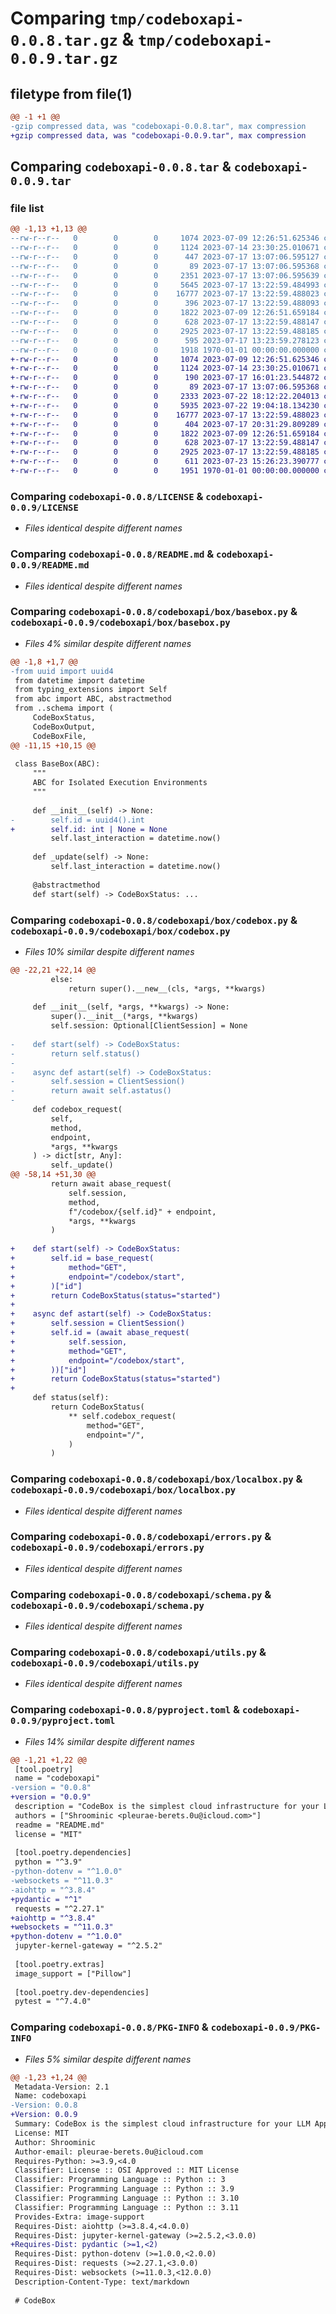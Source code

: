 # Comparing `tmp/codeboxapi-0.0.8.tar.gz` & `tmp/codeboxapi-0.0.9.tar.gz`

## filetype from file(1)

```diff
@@ -1 +1 @@
-gzip compressed data, was "codeboxapi-0.0.8.tar", max compression
+gzip compressed data, was "codeboxapi-0.0.9.tar", max compression
```

## Comparing `codeboxapi-0.0.8.tar` & `codeboxapi-0.0.9.tar`

### file list

```diff
@@ -1,13 +1,13 @@
--rw-r--r--   0        0        0     1074 2023-07-09 12:26:51.625346 codeboxapi-0.0.8/LICENSE
--rw-r--r--   0        0        0     1124 2023-07-14 23:30:25.010671 codeboxapi-0.0.8/README.md
--rw-r--r--   0        0        0      447 2023-07-17 13:07:06.595127 codeboxapi-0.0.8/codeboxapi/__init__.py
--rw-r--r--   0        0        0       89 2023-07-17 13:07:06.595368 codeboxapi-0.0.8/codeboxapi/box/__init__.py
--rw-r--r--   0        0        0     2351 2023-07-17 13:07:06.595639 codeboxapi-0.0.8/codeboxapi/box/basebox.py
--rw-r--r--   0        0        0     5645 2023-07-17 13:22:59.484993 codeboxapi-0.0.8/codeboxapi/box/codebox.py
--rw-r--r--   0        0        0    16777 2023-07-17 13:22:59.488023 codeboxapi-0.0.8/codeboxapi/box/localbox.py
--rw-r--r--   0        0        0      396 2023-07-17 13:22:59.488093 codeboxapi-0.0.8/codeboxapi/config.py
--rw-r--r--   0        0        0     1822 2023-07-09 12:26:51.659184 codeboxapi-0.0.8/codeboxapi/errors.py
--rw-r--r--   0        0        0      628 2023-07-17 13:22:59.488147 codeboxapi-0.0.8/codeboxapi/schema.py
--rw-r--r--   0        0        0     2925 2023-07-17 13:22:59.488185 codeboxapi-0.0.8/codeboxapi/utils.py
--rw-r--r--   0        0        0      595 2023-07-17 13:23:59.278123 codeboxapi-0.0.8/pyproject.toml
--rw-r--r--   0        0        0     1918 1970-01-01 00:00:00.000000 codeboxapi-0.0.8/PKG-INFO
+-rw-r--r--   0        0        0     1074 2023-07-09 12:26:51.625346 codeboxapi-0.0.9/LICENSE
+-rw-r--r--   0        0        0     1124 2023-07-14 23:30:25.010671 codeboxapi-0.0.9/README.md
+-rw-r--r--   0        0        0      190 2023-07-17 16:01:23.544872 codeboxapi-0.0.9/codeboxapi/__init__.py
+-rw-r--r--   0        0        0       89 2023-07-17 13:07:06.595368 codeboxapi-0.0.9/codeboxapi/box/__init__.py
+-rw-r--r--   0        0        0     2333 2023-07-22 18:12:22.204013 codeboxapi-0.0.9/codeboxapi/box/basebox.py
+-rw-r--r--   0        0        0     5935 2023-07-22 19:04:18.134230 codeboxapi-0.0.9/codeboxapi/box/codebox.py
+-rw-r--r--   0        0        0    16777 2023-07-17 13:22:59.488023 codeboxapi-0.0.9/codeboxapi/box/localbox.py
+-rw-r--r--   0        0        0      404 2023-07-17 20:31:29.809289 codeboxapi-0.0.9/codeboxapi/config.py
+-rw-r--r--   0        0        0     1822 2023-07-09 12:26:51.659184 codeboxapi-0.0.9/codeboxapi/errors.py
+-rw-r--r--   0        0        0      628 2023-07-17 13:22:59.488147 codeboxapi-0.0.9/codeboxapi/schema.py
+-rw-r--r--   0        0        0     2925 2023-07-17 13:22:59.488185 codeboxapi-0.0.9/codeboxapi/utils.py
+-rw-r--r--   0        0        0      611 2023-07-23 15:26:23.390777 codeboxapi-0.0.9/pyproject.toml
+-rw-r--r--   0        0        0     1951 1970-01-01 00:00:00.000000 codeboxapi-0.0.9/PKG-INFO
```

### Comparing `codeboxapi-0.0.8/LICENSE` & `codeboxapi-0.0.9/LICENSE`

 * *Files identical despite different names*

### Comparing `codeboxapi-0.0.8/README.md` & `codeboxapi-0.0.9/README.md`

 * *Files identical despite different names*

### Comparing `codeboxapi-0.0.8/codeboxapi/box/basebox.py` & `codeboxapi-0.0.9/codeboxapi/box/basebox.py`

 * *Files 4% similar despite different names*

```diff
@@ -1,8 +1,7 @@
-from uuid import uuid4
 from datetime import datetime
 from typing_extensions import Self
 from abc import ABC, abstractmethod
 from ..schema import (
     CodeBoxStatus, 
     CodeBoxOutput,
     CodeBoxFile,
@@ -11,15 +10,15 @@
 
 class BaseBox(ABC):
     """ 
     ABC for Isolated Execution Environments
     """
     
     def __init__(self) -> None:
-        self.id = uuid4().int
+        self.id: int | None = None
         self.last_interaction = datetime.now()
 
     def _update(self) -> None:
         self.last_interaction = datetime.now()
     
     @abstractmethod
     def start(self) -> CodeBoxStatus: ...
```

### Comparing `codeboxapi-0.0.8/codeboxapi/box/codebox.py` & `codeboxapi-0.0.9/codeboxapi/box/codebox.py`

 * *Files 10% similar despite different names*

```diff
@@ -22,21 +22,14 @@
         else:
             return super().__new__(cls, *args, **kwargs)
     
     def __init__(self, *args, **kwargs) -> None:
         super().__init__(*args, **kwargs)
         self.session: Optional[ClientSession] = None
     
-    def start(self) -> CodeBoxStatus:
-        return self.status()
-    
-    async def astart(self) -> CodeBoxStatus:
-        self.session = ClientSession()
-        return await self.astatus()
-    
     def codebox_request(
         self, 
         method, 
         endpoint, 
         *args, **kwargs
     ) -> dict[str, Any]:
         self._update()
@@ -58,14 +51,30 @@
         return await abase_request(
             self.session,
             method,
             f"/codebox/{self.id}" + endpoint,
             *args, **kwargs
         )
     
+    def start(self) -> CodeBoxStatus:
+        self.id = base_request(
+            method="GET",
+            endpoint="/codebox/start",
+        )["id"]
+        return CodeBoxStatus(status="started")
+    
+    async def astart(self) -> CodeBoxStatus:
+        self.session = ClientSession()
+        self.id = (await abase_request(
+            self.session,
+            method="GET",
+            endpoint="/codebox/start",
+        ))["id"]
+        return CodeBoxStatus(status="started")
+    
     def status(self):
         return CodeBoxStatus(
             ** self.codebox_request(
                 method="GET",
                 endpoint="/",
             )
         )
```

### Comparing `codeboxapi-0.0.8/codeboxapi/box/localbox.py` & `codeboxapi-0.0.9/codeboxapi/box/localbox.py`

 * *Files identical despite different names*

### Comparing `codeboxapi-0.0.8/codeboxapi/errors.py` & `codeboxapi-0.0.9/codeboxapi/errors.py`

 * *Files identical despite different names*

### Comparing `codeboxapi-0.0.8/codeboxapi/schema.py` & `codeboxapi-0.0.9/codeboxapi/schema.py`

 * *Files identical despite different names*

### Comparing `codeboxapi-0.0.8/codeboxapi/utils.py` & `codeboxapi-0.0.9/codeboxapi/utils.py`

 * *Files identical despite different names*

### Comparing `codeboxapi-0.0.8/pyproject.toml` & `codeboxapi-0.0.9/pyproject.toml`

 * *Files 14% similar despite different names*

```diff
@@ -1,21 +1,22 @@
 [tool.poetry]
 name = "codeboxapi"
-version = "0.0.8"
+version = "0.0.9"
 description = "CodeBox is the simplest cloud infrastructure for your LLM Apps and Services."
 authors = ["Shroominic <pleurae-berets.0u@icloud.com>"]
 readme = "README.md"
 license = "MIT"
 
 [tool.poetry.dependencies]
 python = "^3.9"
-python-dotenv = "^1.0.0"
-websockets = "^11.0.3"
-aiohttp = "^3.8.4"
+pydantic = "^1"
 requests = "^2.27.1"
+aiohttp = "^3.8.4"
+websockets = "^11.0.3"
+python-dotenv = "^1.0.0"
 jupyter-kernel-gateway = "^2.5.2"
 
 [tool.poetry.extras]
 image_support = ["Pillow"]
 
 [tool.poetry.dev-dependencies]
 pytest = "^7.4.0"
```

### Comparing `codeboxapi-0.0.8/PKG-INFO` & `codeboxapi-0.0.9/PKG-INFO`

 * *Files 5% similar despite different names*

```diff
@@ -1,23 +1,24 @@
 Metadata-Version: 2.1
 Name: codeboxapi
-Version: 0.0.8
+Version: 0.0.9
 Summary: CodeBox is the simplest cloud infrastructure for your LLM Apps and Services.
 License: MIT
 Author: Shroominic
 Author-email: pleurae-berets.0u@icloud.com
 Requires-Python: >=3.9,<4.0
 Classifier: License :: OSI Approved :: MIT License
 Classifier: Programming Language :: Python :: 3
 Classifier: Programming Language :: Python :: 3.9
 Classifier: Programming Language :: Python :: 3.10
 Classifier: Programming Language :: Python :: 3.11
 Provides-Extra: image-support
 Requires-Dist: aiohttp (>=3.8.4,<4.0.0)
 Requires-Dist: jupyter-kernel-gateway (>=2.5.2,<3.0.0)
+Requires-Dist: pydantic (>=1,<2)
 Requires-Dist: python-dotenv (>=1.0.0,<2.0.0)
 Requires-Dist: requests (>=2.27.1,<3.0.0)
 Requires-Dist: websockets (>=11.0.3,<12.0.0)
 Description-Content-Type: text/markdown
 
 # CodeBox
```

